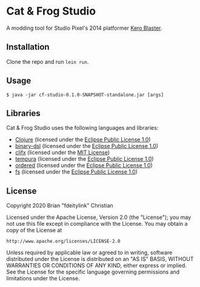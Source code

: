 # Cat & Frog Studio

A modding tool for Studio Pixel's 2014 platformer [Kero Blaster](https://en.wikipedia.org/wiki/Kero_Blaster).

## Installation

Clone the repo and run `lein run`.

## Usage

    $ java -jar cf-studio-0.1.0-SNAPSHOT-standalone.jar [args]

## Libraries

Cat & Frog Studio uses the following languages and libraries:

* [Clojure](https://clojure.org) (licensed under the [Eclipse Public License 1.0](https://opensource.org/licenses/eclipse-1.0))
* [binary-dsl](https://github.com/smee/binary) (licensed under the [Eclipse Public License 1.0](https://opensource.org/licenses/eclipse-1.0))
* [cljfx](https://github.com/cljfx/cljfx) (licensed under the [MIT License](https://opensource.org/licenses/MIT))
* [tempura](https://github.com/ptaoussanis/tempura) (licensed under the [Eclipse Public License 1.0](https://opensource.org/licenses/eclipse-1.0))
* [ordered](https://github.com/clj-commons/ordered) (licensed under the [Eclipse Public License 1.0](https://opensource.org/licenses/eclipse-1.0))
* [fs](https://github.com/clj-commons/fs) (licensed under the [Eclipse Public License 1.0](https://opensource.org/licenses/eclipse-1.0))

## License

Copyright 2020 Brian "fdeitylink" Christian

Licensed under the Apache License, Version 2.0 (the "License");
you may not use this file except in compliance with the License.
You may obtain a copy of the License at

    http://www.apache.org/licenses/LICENSE-2.0

Unless required by applicable law or agreed to in writing, software
distributed under the License is distributed on an "AS IS" BASIS,
WITHOUT WARRANTIES OR CONDITIONS OF ANY KIND, either express or implied.
See the License for the specific language governing permissions and
limitations under the License.
